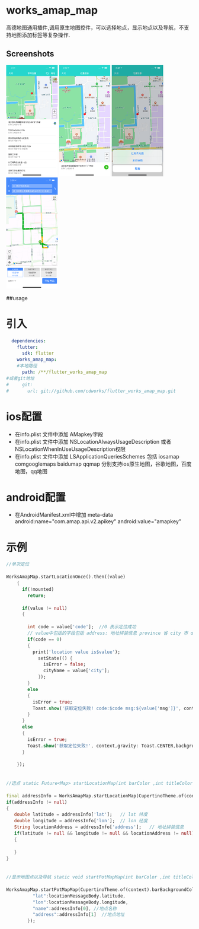 # works_amap_map

高德地图通用插件,调用原生地图控件，可以选择地点，显示地点以及导航，不支持地图添加标签等复杂操作.

## Screenshots

<img src="ss1.png" height="300em" /> <img src="ss2.png" height="300em" />
<img src="ss3.png" height="300em" /> <img src="ss4.png" height="300em" />

##usage

# 引入

```yaml
  dependencies:
    flutter:
      sdk: flutter
    works_amap_map:
    #本地路径
      path: /**/flutter_works_amap_map
#或者git地址
#	  git:
#       url: git://github.com/cdworks/flutter_works_amap_map.git
```

# ios配置
 - 在info.plist 文件中添加 AMapkey字段
 - 在info.plist 文件中添加 NSLocationAlwaysUsageDescription 或者 NSLocationWhenInUseUsageDescription权限
 - 在info.plist 文件中添加 LSApplicationQueriesSchemes 包括 iosamap comgooglemaps baidumap qqmap 分别支持ios原生地图，谷歌地图，百度地图，qq地图

# android配置 
 - 在AndroidManifest.xml中增加 meta-data android:name="com.amap.api.v2.apikey" android:value="amapkey"

# 示例
```dart
//单次定位

WorksAmapMap.startLocationOnce().then((value)
    {
      if(!mounted)
        return;

      if(value != null)
      {

        int code = value['code'];  //0 表示定位成功
        // value中包括的字段包括 address: 地址拼装信息 province 省 city 市 district 区 msg 错误信息 lat 纬度 lon 经度 ，注意省市区可能为空
        if(code == 0)
        {
          print('location value is$value');
            setState(() {
              isError = false;
              cityName = value['city'];
            });
        }
        else
        {
          isError = true;
          Toast.show('获取定位失败! code:$code msg:${value['msg']}', context,gravity: Toast.CENTER,backgroundRadius: 8,duration: Toast.LENGTH_LONG);
        }
      }
      else
      {
        isError = true;
        Toast.show('获取定位失败!', context,gravity: Toast.CENTER,backgroundRadius: 8);
      }

    });


//选点 static Future<Map> startLocationMap(int barColor ,int titleColor)  //barColor和titleColor 导航栏背景色以及标题颜色 

final addressInfo = WorksAmapMap.startLocationMap(CupertinoTheme.of(context).barBackgroundColor.value,CupertinoTheme.of(context).primaryColor.value);
if(addressInfo != null)
{
   double latitude = addressInfo['lat'];   // lat 纬度 
   double longitude = addressInfo['lon'];  // lon 经度
   String locationAddress = addressInfo['address'];   // 地址拼装信息
   if(latitude != null && longitude != null && locationAddress != null)
   {

   }
}


//显示地图点以及导航 static void startPotMapMap(int barColor ,int titleColor,Map locationInfo) barColor和titleColor 导航栏背景色以及标题颜色 

WorksAmapMap.startPotMapMap(CupertinoTheme.of(context).barBackgroundColor.value,CupertinoTheme.of(context).primaryColor.value,{
          "lat":locationMessageBody.latitude,
          "lon":locationMessageBody.longitude,
          "name":addressInfo[0], //地点名称
          "address":addressInfo[1]  //地点地址
        });

```
